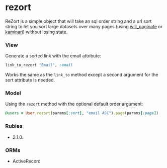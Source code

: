 # rezort

ReZort is a simple object that will take an sql order string and a url
sort string to let you sort large datasets over many pages (using
[will_paginate](https://github.com/mislav/will_paginate) or
[kaminari](https://github.com/amatsuda/kaminari)) without losing state.

### View

Generate a sorted link with the email attribute:

```ruby
link_to_rezort "Email", :email
```

Works the same as the `link_to` method except a second argument for the
sort attribute is needed.

### Model

Using the `rezort` method with the optional default order argument:

```ruby
@users = User.rezort(params[:sort], "email ASC").page(params[:page])
```

### Rubies

* 2.1.0.

### ORMs

* ActiveRecord
